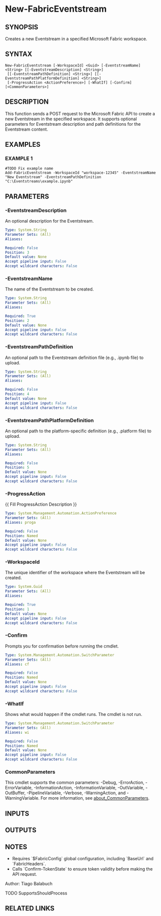 ﻿---
external help file: FabricTools-help.xml
Module Name: FabricTools
online version: https://learn.microsoft.com/en-us/rest/api/fabric/eventhouse/items/list-eventhouses?tabs=HTTP
schema: 2.0.0
---

# New-FabricEventstream

## SYNOPSIS
Creates a new Eventstream in a specified Microsoft Fabric workspace.

## SYNTAX

```
New-FabricEventstream [-WorkspaceId] <Guid> [-EventstreamName] <String> [[-EventstreamDescription] <String>]
 [[-EventstreamPathDefinition] <String>] [[-EventstreamPathPlatformDefinition] <String>]
 [-ProgressAction <ActionPreference>] [-WhatIf] [-Confirm] [<CommonParameters>]
```

## DESCRIPTION
This function sends a POST request to the Microsoft Fabric API to create a new Eventstream
in the specified workspace.
It supports optional parameters for Eventstream description
and path definitions for the Eventstream content.

## EXAMPLES

### EXAMPLE 1
```
#TODO Fix example name
Add-FabricEventstream -WorkspaceId "workspace-12345" -EventstreamName "New Eventstream" -EventstreamPathDefinition "C:\Eventstreams\example.ipynb"
```

## PARAMETERS

### -EventstreamDescription
An optional description for the Eventstream.

```yaml
Type: System.String
Parameter Sets: (All)
Aliases:

Required: False
Position: 3
Default value: None
Accept pipeline input: False
Accept wildcard characters: False
```

### -EventstreamName
The name of the Eventstream to be created.

```yaml
Type: System.String
Parameter Sets: (All)
Aliases:

Required: True
Position: 2
Default value: None
Accept pipeline input: False
Accept wildcard characters: False
```

### -EventstreamPathDefinition
An optional path to the Eventstream definition file (e.g., .ipynb file) to upload.

```yaml
Type: System.String
Parameter Sets: (All)
Aliases:

Required: False
Position: 4
Default value: None
Accept pipeline input: False
Accept wildcard characters: False
```

### -EventstreamPathPlatformDefinition
An optional path to the platform-specific definition (e.g., .platform file) to upload.

```yaml
Type: System.String
Parameter Sets: (All)
Aliases:

Required: False
Position: 5
Default value: None
Accept pipeline input: False
Accept wildcard characters: False
```

### -ProgressAction
{{ Fill ProgressAction Description }}

```yaml
Type: System.Management.Automation.ActionPreference
Parameter Sets: (All)
Aliases: proga

Required: False
Position: Named
Default value: None
Accept pipeline input: False
Accept wildcard characters: False
```

### -WorkspaceId
The unique identifier of the workspace where the Eventstream will be created.

```yaml
Type: System.Guid
Parameter Sets: (All)
Aliases:

Required: True
Position: 1
Default value: None
Accept pipeline input: False
Accept wildcard characters: False
```

### -Confirm
Prompts you for confirmation before running the cmdlet.

```yaml
Type: System.Management.Automation.SwitchParameter
Parameter Sets: (All)
Aliases: cf

Required: False
Position: Named
Default value: None
Accept pipeline input: False
Accept wildcard characters: False
```

### -WhatIf
Shows what would happen if the cmdlet runs.
The cmdlet is not run.

```yaml
Type: System.Management.Automation.SwitchParameter
Parameter Sets: (All)
Aliases: wi

Required: False
Position: Named
Default value: None
Accept pipeline input: False
Accept wildcard characters: False
```

### CommonParameters
This cmdlet supports the common parameters: -Debug, -ErrorAction, -ErrorVariable, -InformationAction, -InformationVariable, -OutVariable, -OutBuffer, -PipelineVariable, -Verbose, -WarningAction, and -WarningVariable. For more information, see [about_CommonParameters](http://go.microsoft.com/fwlink/?LinkID=113216).

## INPUTS

## OUTPUTS

## NOTES
- Requires \`$FabricConfig\` global configuration, including \`BaseUrl\` and \`FabricHeaders\`.
- Calls \`Confirm-TokenState\` to ensure token validity before making the API request.

Author: Tiago Balabuch


TODO SupportsShouldProcess

## RELATED LINKS
